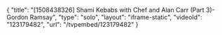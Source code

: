 {
    "title": "[1508438326] Shami Kebabs with Chef and Alan Carr (Part 3)- Gordon Ramsay",
    "type": "solo",
    "layout": "iframe-static",
    "videoId": "123179482",
    "url": "\/tvpembed\/123179482"
}